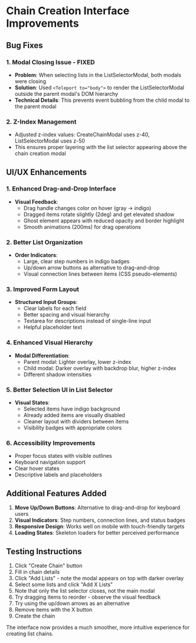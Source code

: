 # Chain Creation Interface Improvements

## Bug Fixes

### 1. Modal Closing Issue - FIXED
- **Problem**: When selecting lists in the ListSelectorModal, both modals were closing
- **Solution**: Used `<Teleport to="body">` to render the ListSelectorModal outside the parent modal's DOM hierarchy
- **Technical Details**: This prevents event bubbling from the child modal to the parent modal

### 2. Z-Index Management
- Adjusted z-index values: CreateChainModal uses z-40, ListSelectorModal uses z-50
- This ensures proper layering with the list selector appearing above the chain creation modal

## UI/UX Enhancements

### 1. Enhanced Drag-and-Drop Interface
- **Visual Feedback**: 
  - Drag handle changes color on hover (gray → indigo)
  - Dragged items rotate slightly (2deg) and get elevated shadow
  - Ghost element appears with reduced opacity and border highlight
  - Smooth animations (200ms) for drag operations

### 2. Better List Organization
- **Order Indicators**:
  - Large, clear step numbers in indigo badges
  - Up/down arrow buttons as alternative to drag-and-drop
  - Visual connection lines between items (CSS pseudo-elements)
  
### 3. Improved Form Layout
- **Structured Input Groups**:
  - Clear labels for each field
  - Better spacing and visual hierarchy
  - Textarea for descriptions instead of single-line input
  - Helpful placeholder text

### 4. Enhanced Visual Hierarchy
- **Modal Differentiation**:
  - Parent modal: Lighter overlay, lower z-index
  - Child modal: Darker overlay with backdrop blur, higher z-index
  - Different shadow intensities
  
### 5. Better Selection UI in List Selector
- **Visual States**:
  - Selected items have indigo background
  - Already added items are visually disabled
  - Cleaner layout with dividers between items
  - Visibility badges with appropriate colors

### 6. Accessibility Improvements
- Proper focus states with visible outlines
- Keyboard navigation support
- Clear hover states
- Descriptive labels and placeholders

## Additional Features Added

1. **Move Up/Down Buttons**: Alternative to drag-and-drop for keyboard users
2. **Visual Indicators**: Step numbers, connection lines, and status badges
3. **Responsive Design**: Works well on mobile with touch-friendly targets
4. **Loading States**: Skeleton loaders for better perceived performance

## Testing Instructions

1. Click "Create Chain" button
2. Fill in chain details
3. Click "Add Lists" - note the modal appears on top with darker overlay
4. Select some lists and click "Add X Lists"
5. Note that only the list selector closes, not the main modal
6. Try dragging items to reorder - observe the visual feedback
7. Try using the up/down arrows as an alternative
8. Remove items with the X button
9. Create the chain

The interface now provides a much smoother, more intuitive experience for creating list chains.